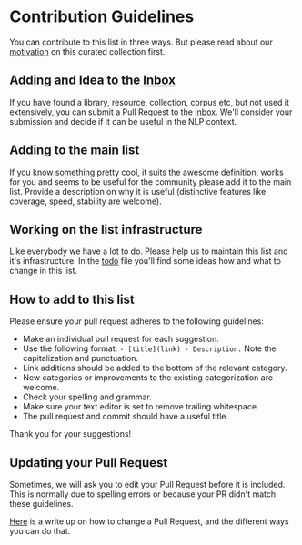 # Contribution Guidelines

You can contribute to this list in three ways. But please read about
our [motivation](motivation.md) on this curated collection first.

## Adding and Idea to the [Inbox](inbox.md)

If you have found a library, resource, collection, corpus etc, but not used it
extensively, you can submit a Pull Request to the [Inbox](inbox.md). We'll consider
your submission and decide if it can be useful in the NLP context.

## Adding to the main list
If you know something pretty cool, it suits the awesome definition, works for you
and seems to be useful for the community please add it to the main list.
Provide a description on why it is useful (distinctive features like coverage,
speed, stability are welcome).

## Working on the list infrastructure
Like everybody we have a lot to do. Please help us to maintain this list and it's
infrastructure. In the [todo](todo.md) file you'll find some ideas how and what
to change in this list.

## How to add to this list

Please ensure your pull request adheres to the following guidelines:

- Make an individual pull request for each suggestion.
- Use the following format: `- [title](link) - Description.`
  Note the capitalization and punctuation.
- Link additions should be added to the bottom of the relevant category.
- New categories or improvements to the existing categorization are welcome.
- Check your spelling and grammar.
- Make sure your text editor is set to remove trailing whitespace.
- The pull request and commit should have a useful title.

Thank you for your suggestions!

## Updating your Pull Request
Sometimes, we will ask you to edit your Pull Request before it is included.
This is normally due to spelling errors or because your PR didn't match
these guidelines.

[Here](https://github.com/RichardLitt/docs/blob/master/amending-a-commit-guide.md)
is a write up on how to change a Pull Request, and the different ways you can do that.

